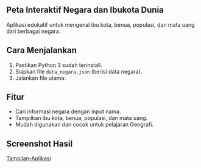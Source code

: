 ## Peta Interaktif Negara dan Ibukota Dunia

Aplikasi edukatif untuk mengenal ibu kota, benua, populasi, dan mata uang dari berbagai negara.

## Cara Menjalankan
1. Pastikan Python 3 sudah terinstall.
2. Siapkan file `data_negara.json` (berisi data negara).
3. Jalankan file utama:

## Fitur
- Cari informasi negara dengan input nama.
- Tampilkan ibu kota, benua, populasi, dan mata uang.
- Mudah digunakan dan cocok untuk pelajaran Geografi.

## Screenshot Hasil
[Tampilan-Aplikasi](Screenshots/Screenshot.png)